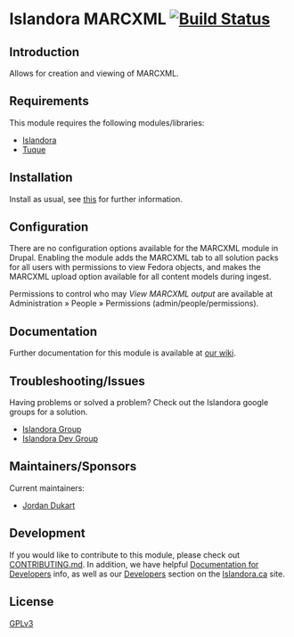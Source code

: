 # Islandora MARCXML [![Build Status](https://travis-ci.org/Islandora/islandora_marcxml.png?branch=7.x)](https://travis-ci.org/Islandora/islandora_marcxml)

## Introduction

Allows for creation and viewing of MARCXML.

## Requirements

This module requires the following modules/libraries:

* [Islandora](https://github.com/islandora/islandora)
* [Tuque](https://github.com/islandora/tuque)

## Installation

Install as usual, see [this](https://drupal.org/documentation/install/modules-themes/modules-7) for further information.

## Configuration

There are no configuration options available for the MARCXML module in Drupal. Enabling the module adds the MARCXML tab to all solution packs for all users with permissions to view Fedora objects, and makes the MARCXML upload option available for all content models during ingest.

Permissions to control who may _View MARCXML output_ are available at Administration » People » Permissions (admin/people/permissions).

## Documentation

Further documentation for this module is available at [our wiki](https://wiki.duraspace.org/display/ISLANDORA/MARCXML+Module).

## Troubleshooting/Issues

Having problems or solved a problem? Check out the Islandora google groups for a solution.

* [Islandora Group](https://groups.google.com/forum/?hl=en&fromgroups#!forum/islandora)
* [Islandora Dev Group](https://groups.google.com/forum/?hl=en&fromgroups#!forum/islandora-dev)

## Maintainers/Sponsors

Current maintainers:

* [Jordan Dukart](https://github.com/jordandukart)

## Development

If you would like to contribute to this module, please check out [CONTRIBUTING.md](CONTRIBUTING.md). In addition, we have helpful [Documentation for Developers](https://github.com/Islandora/islandora/wiki#wiki-documentation-for-developers) info, as well as our [Developers](http://islandora.ca/developers) section on the [Islandora.ca](http://islandora.ca) site.

## License

[GPLv3](http://www.gnu.org/licenses/gpl-3.0.txt)
